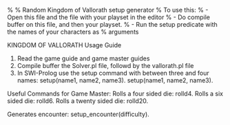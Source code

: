 %
% Random Kingdom of Vallorath setup generator
% To use this:
%  - Open this file and the file with your playset in the editor
%  - Do compile buffer on this file, and then your playset.
%  - Run the setup predicate with the names of your characters as
%    arguments

KINGDOM OF VALLORATH Usage Guide

1) Read the game guide and game master guides
2) Compile buffer the Solver.pl file, followd by the vallorath.pl file
3) In SWI-Prolog use the setup command with between three and four names:
	setup(name1, name2, name3).
	setup(name1, name2, name3).

Useful Commands for Game Master:
Rolls a four sided die:       rolld4. 
Rolls a six sided die:        rolld6.
Rolls a twenty sided die:     rolld20.

Generates encounter:		  setup_encounter(difficulty).